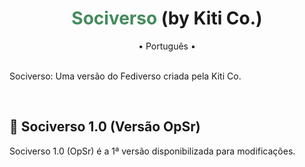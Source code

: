 # <div align="center"><div style="color:#448b5b;display:inline;">Sociverso</div> (by Kiti Co.)</div>

<div align="center">• Português •</div>

<br>

Sociverso: Uma versão do Fediverso criada pela Kiti Co.

<br>


## 🎉 Sociverso 1.0 (Versão OpSr)

Sociverso 1.0 (OpSr) é a 1ª versão disponibilizada para modificações.
